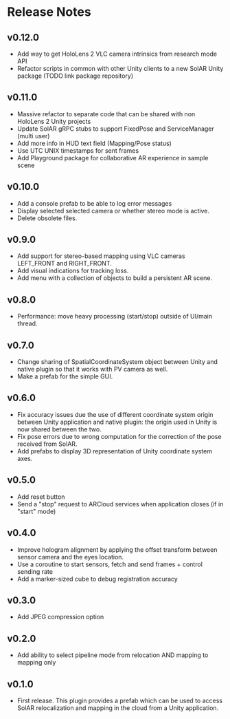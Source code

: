 # Release Notes

## v0.12.0

* Add way to get HoloLens 2 VLC camera intrinsics from research mode API
* Refactor scripts in common with other Unity clients to a new SolAR Unity package (TODO link package repository)

## v0.11.0

* Massive refactor to separate code that can be shared with non HoloLens 2 Unity projects
* Update SolAR gRPC stubs to support FixedPose and ServiceManager (multi user)
* Add more info in HUD text field (Mapping/Pose status)
* Use UTC UNIX timestamps for sent frames
* Add Playground package for collaborative AR experience in sample scene

## v0.10.0

* Add a console prefab to be able to log error messages
* Display selected selected camera or whether stereo mode is active.
* Delete obsolete files.

## v0.9.0

* Add support for stereo-based mapping using VLC cameras LEFT_FRONT and RIGHT_FRONT.
* Add visual indications for tracking loss.
* Add menu with a collection of objects to build a persistent AR scene.

## v0.8.0

* Performance: move heavy processing (start/stop) outside of UI/main thread.

## v0.7.0

* Change sharing of SpatialCoordinateSystem object between Unity and native plugin so that it works with PV camera as well.
* Make a prefab for the simple GUI.

## v0.6.0

* Fix accuracy issues due the use of different coordinate system origin between Unity application and native plugin: the origin used in Unity is now shared between the two.
* Fix pose errors due to wrong computation for the correction of the pose received from SolAR.
* Add prefabs to display 3D representation of Unity coordinate system axes.

## v0.5.0

* Add reset button
* Send a "stop" request to ARCloud services when application closes (if in "start" mode)

## v0.4.0

* Improve hologram alignment by applying the offset transform between sensor camera and the eyes location.
* Use a coroutine to start sensors, fetch and send frames + control sending rate
* Add a marker-sized cube to debug registration accuracy

## v0.3.0

* Add JPEG compression option

## v0.2.0

* Add ability to select pipeline mode from relocation AND mapping to mapping only

## v0.1.0

* First release. This plugin provides a prefab which can be used to access SolAR relocalization and mapping in the cloud from a Unity application.
